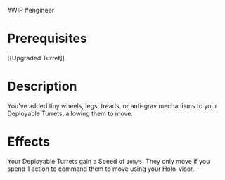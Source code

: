 #WIP #engineer 

# Prerequisites

[[Upgraded Turret]]

# Description

You've added tiny wheels, legs, treads, or anti-grav mechanisms to your Deployable Turrets, allowing them to move.

# Effects

Your Deployable Turrets gain a Speed of `10m/s`. They only move if you spend 1 action to command them to move using your Holo-visor.